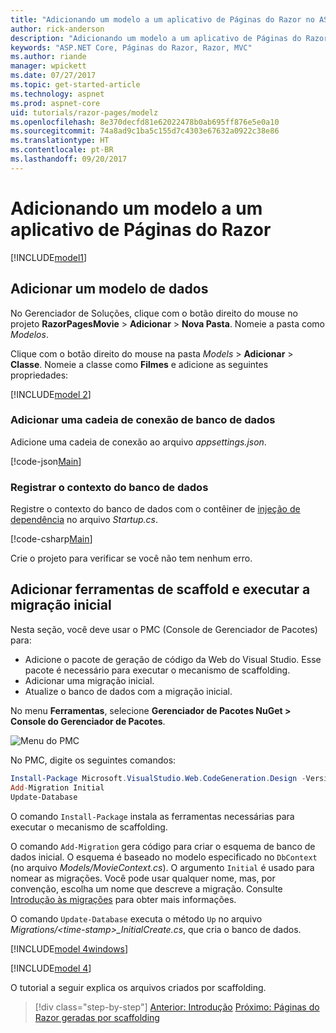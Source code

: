 ```yaml
---
title: "Adicionando um modelo a um aplicativo de Páginas do Razor no ASP.NET Core"
author: rick-anderson
description: "Adicionando um modelo a um aplicativo de Páginas do Razor no ASP.NET Core"
keywords: "ASP.NET Core, Páginas do Razor, Razor, MVC"
ms.author: riande
manager: wpickett
ms.date: 07/27/2017
ms.topic: get-started-article
ms.technology: aspnet
ms.prod: aspnet-core
uid: tutorials/razor-pages/modelz
ms.openlocfilehash: 8e370decfd81e62022478b0ab695ff876e5e0a10
ms.sourcegitcommit: 74a8ad9c1ba5c155d7c4303e67632a0922c38e86
ms.translationtype: HT
ms.contentlocale: pt-BR
ms.lasthandoff: 09/20/2017
---
```

# <a name="adding-a-model-to-a-razor-pages-app"></a>Adicionando um modelo a um aplicativo de Páginas do Razor

[!INCLUDE[model1](../../includes/RP/model1.md)]

## <a name="add-a-data-model"></a>Adicionar um modelo de dados

No Gerenciador de Soluções, clique com o botão direito do mouse no projeto **RazorPagesMovie** > **Adicionar** > **Nova Pasta**. Nomeie a pasta como *Modelos*.

Clique com o botão direito do mouse na pasta *Models* > **Adicionar** > **Classe**. Nomeie a classe como **Filmes** e adicione as seguintes propriedades:

[!INCLUDE[model 2](../../includes/RP/model2.md)]

<a name="cs"></a>
### <a name="add-a-database-connection-string"></a>Adicionar uma cadeia de conexão de banco de dados

Adicione uma cadeia de conexão ao arquivo *appsettings.json*.

[!code-json[Main](../../tutorials/razor-pages/razor-pages-start/sample/RazorPagesMovie/appsettings.json?highlight=8-10)]

<a name="reg"></a>
###  <a name="register-the-database-context"></a>Registrar o contexto do banco de dados

Registre o contexto do banco de dados com o contêiner de [injeção de dependência](xref:fundamentals/dependency-injection) no arquivo *Startup.cs*.

[!code-csharp[Main](../../tutorials/razor-pages/razor-pages-start/sample/RazorPagesMovie/Startup.cs?name=snippet_ConfigureServices&highlight=3-6)]

Crie o projeto para verificar se você não tem nenhum erro.

<a name="pmc"></a>
## <a name="add-scaffold-tooling-and-perform-initial-migration"></a>Adicionar ferramentas de scaffold e executar a migração inicial

Nesta seção, você deve usar o PMC (Console de Gerenciador de Pacotes) para:

* Adicione o pacote de geração de código da Web do Visual Studio. Esse pacote é necessário para executar o mecanismo de scaffolding.
* Adicionar uma migração inicial.
* Atualize o banco de dados com a migração inicial.

No menu **Ferramentas**, selecione **Gerenciador de Pacotes NuGet > Console do Gerenciador de Pacotes**.

  ![Menu do PMC](../first-mvc-app/adding-model/_static/pmc.png)

No PMC, digite os seguintes comandos:

```powershell
Install-Package Microsoft.VisualStudio.Web.CodeGeneration.Design -Version 2.0.0
Add-Migration Initial
Update-Database
```

O comando `Install-Package` instala as ferramentas necessárias para executar o mecanismo de scaffolding.

O comando `Add-Migration` gera código para criar o esquema de banco de dados inicial. O esquema é baseado no modelo especificado no `DbContext` (no arquivo *Models/MovieContext.cs*). O argumento `Initial` é usado para nomear as migrações. Você pode usar qualquer nome, mas, por convenção, escolha um nome que descreve a migração. Consulte [Introdução às migrações](xref:data/ef-mvc/migrations#introduction-to-migrations) para obter mais informações.

O comando `Update-Database` executa o método `Up` no arquivo *Migrations/\<time-stamp>_InitialCreate.cs*, que cria o banco de dados.

[!INCLUDE[model 4windows](../../includes/RP/model4Win.md)]

[!INCLUDE[model 4](../../includes/RP/model4.md)]

O tutorial a seguir explica os arquivos criados por scaffolding.

>[!div class="step-by-step"]
[Anterior: Introdução](xref:tutorials/razor-pages/razor-pages-start)
[Próximo: Páginas do Razor geradas por scaffolding](xref:tutorials/razor-pages/page)    
